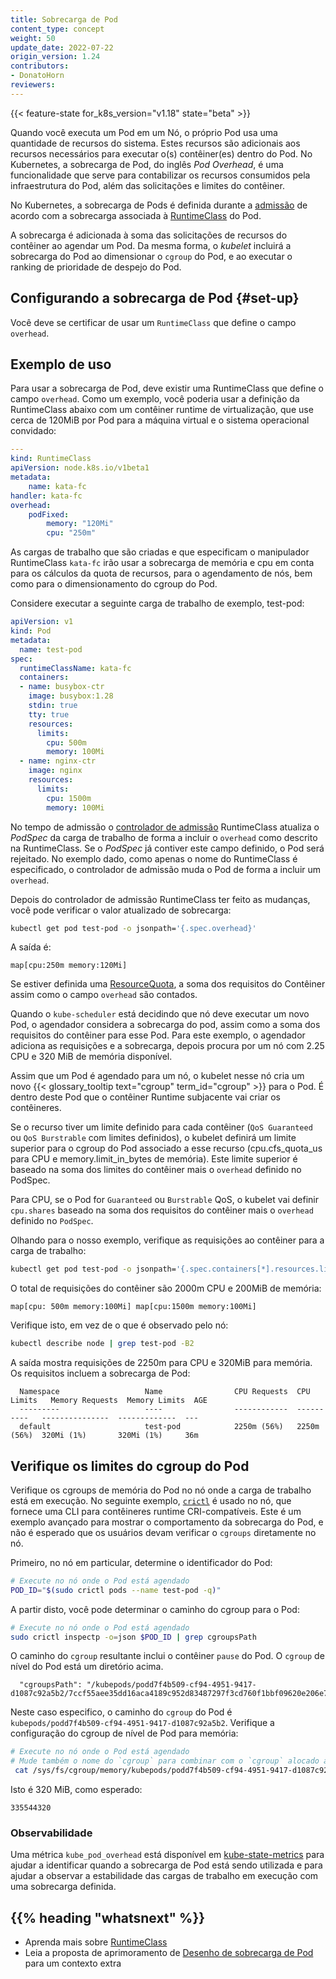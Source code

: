 ```yaml
---
title: Sobrecarga de Pod 
content_type: concept
weight: 50
update_date: 2022-07-22
origin_version: 1.24
contributors:
- DonatoHorn
reviewers:
---
```


<!-- overview -->

{{< feature-state for_k8s_version="v1.18" state="beta" >}}

Quando você executa um Pod em um Nó, o próprio Pod usa uma quantidade de recursos do sistema. Estes
recursos são adicionais aos recursos necessários para executar o(s) contêiner(es) dentro do Pod.
No Kubernetes, a sobrecarga de Pod, do inglês _Pod Overhead_, é uma funcionalidade que serve para contabilizar os recursos consumidos pela
infraestrutura do Pod, além das solicitações e limites do contêiner.

<!-- body -->

No Kubernetes, a sobrecarga de Pods é definida durante a 
[admissão](/docs/reference/access-authn-authz/extensible-admission-controllers/#what-are-admission-webhooks)
de acordo com a sobrecarga associada à
[RuntimeClass](/docs/concepts/containers/runtime-class/) do Pod.

A sobrecarga é adicionada à soma das solicitações de recursos do contêiner ao agendar um Pod. Da mesma forma, o _kubelet_
incluirá a sobrecarga do Pod ao dimensionar o `cgroup` do Pod, e ao
executar o ranking de prioridade de despejo do Pod.

## Configurando a sobrecarga de Pod {#set-up}

Você deve se certificar de usar um `RuntimeClass` que define o campo `overhead`.

## Exemplo de uso

Para usar a sobrecarga de Pod, deve existir uma RuntimeClass que define o campo `overhead`.
Como um exemplo, você poderia usar a definição da RuntimeClass abaixo com um contêiner runtime de virtualização,
que use cerca de 120MiB por Pod para a máquina virtual e o sistema operacional convidado:

```yaml
---
kind: RuntimeClass
apiVersion: node.k8s.io/v1beta1
metadata:
    name: kata-fc
handler: kata-fc
overhead:
    podFixed:
        memory: "120Mi"
        cpu: "250m"
```

As cargas de trabalho que são criadas e que especificam o manipulador RuntimeClass `kata-fc` irão
usar a sobrecarga de memória e cpu em conta para os cálculos da quota de recursos, para o agendamento de nós,
bem como para o dimensionamento do cgroup do Pod.

Considere executar a seguinte carga de trabalho de exemplo, test-pod:

```yaml
apiVersion: v1
kind: Pod
metadata:
  name: test-pod
spec:
  runtimeClassName: kata-fc
  containers:
  - name: busybox-ctr
    image: busybox:1.28
    stdin: true
    tty: true
    resources:
      limits:
        cpu: 500m
        memory: 100Mi
  - name: nginx-ctr
    image: nginx
    resources:
      limits:
        cpu: 1500m
        memory: 100Mi
```

No tempo de admissão o [controlador de admissão](https://kubernetes.io/docs/reference/access-authn-authz/admission-controllers/) RuntimeClass
atualiza o _PodSpec_ da carga de trabalho de forma a incluir o `overhead` como descrito na RuntimeClass. Se o _PodSpec_ já contiver este campo definido,
o Pod será rejeitado. No exemplo dado, como apenas o nome do RuntimeClass é especificado, o controlador de admissão muda o Pod de forma a
incluir um `overhead`.

Depois do controlador de admissão RuntimeClass ter feito as mudanças, você pode verificar o valor atualizado de sobrecarga:

```bash
kubectl get pod test-pod -o jsonpath='{.spec.overhead}'
```

A saída é:
```
map[cpu:250m memory:120Mi]
```

Se estiver definida uma [ResourceQuota](/docs/concepts/policy/resource-quotas/), a soma dos requisitos do Contêiner assim como 
o campo `overhead` são contados.

Quando o `kube-scheduler` está decidindo que nó deve executar um novo Pod, o agendador considera a sobrecarga do pod,
assim como a soma dos requisitos do contêiner para esse Pod. Para este exemplo, o agendador adiciona as requisições e a sobrecarga, depois procura por um nó com 2.25 CPU e 320 MiB de memória disponível.

Assim que um Pod é agendado para um nó, o kubelet nesse nó cria um novo {{< glossary_tooltip text="cgroup" term_id="cgroup" >}}
para o Pod. É dentro deste Pod que o contêiner Runtime subjacente vai criar os contêineres.

Se o recurso tiver um limite definido para cada contêiner (`QoS Guaranteed` ou `QoS Burstrable` com limites definidos),
o kubelet definirá um limite superior para o cgroup do Pod associado a esse recurso (cpu.cfs_quota_us para CPU
e memory.limit_in_bytes de memória). Este limite superior é baseado na soma dos limites do contêiner mais o `overhead`
definido no PodSpec.

Para CPU, se o Pod for `Guaranteed` ou `Burstrable` QoS, o kubelet vai definir `cpu.shares` baseado na soma dos
requisitos do contêiner mais o `overhead` definido no `PodSpec`.

Olhando para o nosso exemplo, verifique as requisições ao contêiner para a carga de trabalho:

```bash
kubectl get pod test-pod -o jsonpath='{.spec.containers[*].resources.limits}'
```

O total de requisições do contêiner são 2000m CPU e 200MiB de memória:

```
map[cpu: 500m memory:100Mi] map[cpu:1500m memory:100Mi]
```

Verifique isto, em vez de o que é observado pelo nó:

```bash
kubectl describe node | grep test-pod -B2
```

A saída mostra requisições de 2250m para CPU e 320MiB para memória. Os requisitos incluem a sobrecarga de Pod:

```
  Namespace                   Name                CPU Requests  CPU Limits   Memory Requests  Memory Limits  AGE
  ---------                   ----                ------------  ----------   ---------------  -------------  ---
  default                     test-pod            2250m (56%)   2250m (56%)  320Mi (1%)       320Mi (1%)     36m
```

## Verifique os limites do cgroup do Pod

Verifique os cgroups de memória do Pod no nó onde a carga de trabalho está em execução. No seguinte exemplo, [`crictl`](https://github.com/kubernetes-sigs/cri-tools/blob/master/docs/crictl.md)
é usado no nó, que fornece uma CLI para contêineres runtime CRI-compatíveis. Este é um
exemplo avançado para mostrar o comportamento da sobrecarga do Pod, e não é esperado que os usuários devam verificar
o `cgroups` diretamente no nó.

Primeiro, no nó em particular, determine o identificador do Pod:

```bash
# Execute no nó onde o Pod está agendado
POD_ID="$(sudo crictl pods --name test-pod -q)"
```

A partir disto, você pode determinar o caminho do cgroup para o Pod:

```bash
# Execute no nó onde o Pod está agendado
sudo crictl inspectp -o=json $POD_ID | grep cgroupsPath
```

O caminho do `cgroup` resultante inclui o contêiner `pause` do Pod. O `cgroup` de nível do Pod está um diretório acima.

```
  "cgroupsPath": "/kubepods/podd7f4b509-cf94-4951-9417-d1087c92a5b2/7ccf55aee35dd16aca4189c952d83487297f3cd760f1bbf09620e206e7d0c27a"
```

Neste caso especifico, o caminho do `cgroup` do Pod é `kubepods/podd7f4b509-cf94-4951-9417-d1087c92a5b2`. Verifique a configuração do cgroup de nível de Pod para memória:

```bash
# Execute no nó onde o Pod está agendado
# Mude também o nome do `cgroup` para combinar com o `cgroup` alocado ao seu Pod.
 cat /sys/fs/cgroup/memory/kubepods/podd7f4b509-cf94-4951-9417-d1087c92a5b2/memory.limit_in_bytes
```

Isto é 320 MiB, como esperado:

```
335544320
```

### Observabilidade

Uma métrica `kube_pod_overhead` está disponível em [kube-state-metrics](https://github.com/kubernetes/kube-state-metrics)
para ajudar a identificar quando a sobrecarga de Pod está sendo utilizada e para ajudar a observar a estabilidade das cargas de trabalho
em execução com uma sobrecarga definida.

## {{% heading "whatsnext" %}}


* Aprenda mais sobre [RuntimeClass](/docs/concepts/containers/runtime-class/)
* Leia a proposta de aprimoramento de [Desenho de sobrecarga de Pod](https://github.com/kubernetes/enhancements/tree/master/keps/sig-node/688-pod-overhead)
para um contexto extra


